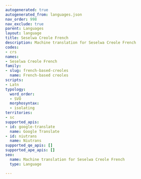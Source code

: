 ```yaml
---
autogenerated: true
autogenerated_from: languages.json
nav_order: 998
nav_exclude: true
parent: Languages
layout: language
title: Seselwa Creole French
description: Machine translation for Seselwa Creole French
codes:
- crs
names:
- Seselwa Creole French
family:
- slug: french-based-creoles
  name: French-based creoles
scripts:
- Latn
typology:
  word_order:
  - SVO
  morphosyntax:
  - isolating
territories:
- sc
supported_apis:
- id: google-translate
  name: Google Translate
- id: niutrans
  name: Niutrans
supported_qe_apis: []
supported_ape_apis: []
seo:
  name: Machine translation for Seselwa Creole French
  type: Language

---
```



